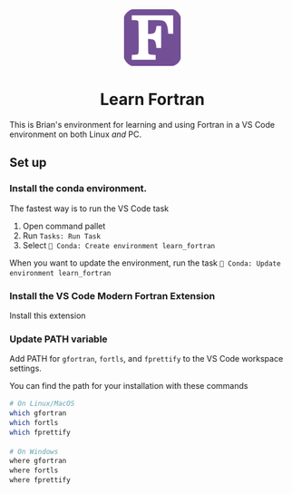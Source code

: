 <div align=center>

<img src="./images/Fortran_logo.png" width=100>

# Learn Fortran

</div>

This is Brian's environment for learning and using Fortran in a VS Code environment on both Linux _and_ PC.

## Set up

### Install the conda environment.

The fastest way is to run the VS Code task

1. Open command pallet
1. Run `Tasks: Run Task`
1. Select `🐍 Conda: Create environment learn_fortran`

When you want to update the environment, run the task `🥇 Conda: Update environment learn_fortran`

### Install the VS Code Modern Fortran Extension

Install this extension

### Update PATH variable

Add PATH for `gfortran`, `fortls`, and `fprettify` to the VS Code workspace settings.

You can find the path for your installation with these commands

```bash
# On Linux/MacOS
which gfortran
which fortls
which fprettify

# On Windows
where gfortran
where fortls
where fprettify
```
